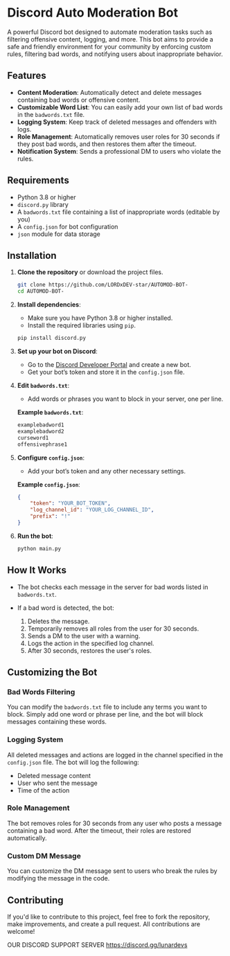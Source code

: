 

# Discord Auto Moderation Bot

A powerful Discord bot designed to automate moderation tasks such as filtering offensive content, logging, and more. This bot aims to provide a safe and friendly environment for your community by enforcing custom rules, filtering bad words, and notifying users about inappropriate behavior.

## Features

* **Content Moderation**: Automatically detect and delete messages containing bad words or offensive content.
* **Customizable Word List**: You can easily add your own list of bad words in the `badwords.txt` file.
* **Logging System**: Keep track of deleted messages and offenders with logs.
* **Role Management**: Automatically removes user roles for 30 seconds if they post bad words, and then restores them after the timeout.
* **Notification System**: Sends a professional DM to users who violate the rules.

## Requirements

* Python 3.8 or higher
* `discord.py` library
* A `badwords.txt` file containing a list of inappropriate words (editable by you)
* A `config.json` for bot configuration
* `json` module for data storage

## Installation

1. **Clone the repository** or download the project files.

   ```bash
   git clone https://github.com/LORDxDEV-star/AUTOMOD-BOT-
   cd AUTOMOD-BOT-
   ```

2. **Install dependencies**:

   * Make sure you have Python 3.8 or higher installed.
   * Install the required libraries using `pip`.

   ```bash
   pip install discord.py
   ```

3. **Set up your bot on Discord**:

   * Go to the [Discord Developer Portal](https://discord.com/developers/applications) and create a new bot.
   * Get your bot’s token and store it in the `config.json` file.

4. **Edit `badwords.txt`**:

   * Add words or phrases you want to block in your server, one per line.

   **Example `badwords.txt`**:

   ```txt
   examplebadword1
   examplebadword2
   curseword1
   offensivephrase1
   ```

5. **Configure `config.json`**:

   * Add your bot’s token and any other necessary settings.

   **Example `config.json`**:

   ```json
   {
       "token": "YOUR_BOT_TOKEN",
       "log_channel_id": "YOUR_LOG_CHANNEL_ID",
       "prefix": "!"
   }
   ```

6. **Run the bot**:

   ```bash
   python main.py
   ```

## How It Works

* The bot checks each message in the server for bad words listed in `badwords.txt`.
* If a bad word is detected, the bot:

  1. Deletes the message.
  2. Temporarily removes all roles from the user for 30 seconds.
  3. Sends a DM to the user with a warning.
  4. Logs the action in the specified log channel.
  5. After 30 seconds, restores the user's roles.

## Customizing the Bot

### Bad Words Filtering

You can modify the `badwords.txt` file to include any terms you want to block. Simply add one word or phrase per line, and the bot will block messages containing these words.

### Logging System

All deleted messages and actions are logged in the channel specified in the `config.json` file. The bot will log the following:

* Deleted message content
* User who sent the message
* Time of the action

### Role Management

The bot removes roles for 30 seconds from any user who posts a message containing a bad word. After the timeout, their roles are restored automatically.

### Custom DM Message

You can customize the DM message sent to users who break the rules by modifying the message in the code.

## Contributing

If you'd like to contribute to this project, feel free to fork the repository, make improvements, and create a pull request. All contributions are welcome!

OUR DISCORD SUPPORT SERVER https://discord.gg/lunardevs
